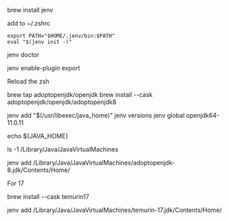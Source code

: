 


brew install jenv

add to ~/.zshrc
```shell
export PATH="$HOME/.jenv/bin:$PATH"
eval "$(jenv init -)"
```

jenv doctor

jenv enable-plugin export

Reload the zsh 

brew tap adoptopenjdk/openjdk
brew install --cask adoptopenjdk/openjdk/adoptopenjdk8


jenv add "$(/usr/libexec/java_home)"
jenv versions
jenv global openjdk64-11.0.11

echo ${JAVA_HOME}

ls -1 /Library/Java/JavaVirtualMachines

jenv add /Library/Java/JavaVirtualMachines/adoptopenjdk-8.jdk/Contents/Home/

For 17

brew install --cask temurin17

jenv add /Library/Java/JavaVirtualMachines/temurin-17.jdk/Contents/Home/


